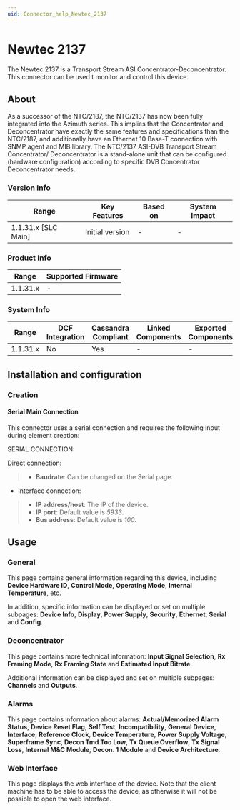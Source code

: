 ```yaml
---
uid: Connector_help_Newtec_2137
---
```


# Newtec 2137

The Newtec 2137 is a Transport Stream ASI Concentrator-Deconcentrator. This connector can be used t monitor and control this device.

## About

As a successor of the NTC/2187, the NTC/2137 has now been fully integrated into the Azimuth series. This implies that the Concentrator and Deconcentrator have exactly the same features and specifications than the NTC/2187, and additionally have an Ethernet 10 Base-T connection with SNMP agent and MIB library. The NTC/2137 ASI-DVB Transport Stream Concentrator/ Deconcentrator is a stand-alone unit that can be configured (hardware configuration) according to specific DVB Concentrator Deconcentrator needs.

### Version Info

| Range                | Key Features     | Based on     | System Impact     |
|----------------------|------------------|--------------|-------------------|
| 1.1.31.x [SLC Main]  | Initial version  | -            | -                 |

### Product Info

| Range     | Supported Firmware     |
|-----------|------------------------|
| 1.1.31.x  | -                      |

### System Info

| Range     | DCF Integration     | Cassandra Compliant     | Linked Components     | Exported Components     |
|-----------|---------------------|-------------------------|-----------------------|-------------------------|
| 1.1.31.x  | No                  | Yes                     | -                     | -                       |

## Installation and configuration

### Creation

#### Serial Main Connection

This connector uses a serial connection and requires the following input during element creation:

SERIAL CONNECTION:

Direct connection:

> - **Baudrate**: Can be changed on the Serial page.

- Interface connection:

> - **IP address/host**: The IP of the device.
> - **IP port**: Default value is *5933*.
> - **Bus address**: Default value is *100*.

## Usage

### General

This page contains general information regarding this device, including **Device Hardware ID**, **Control Mode**, **Operating Mode**, **Internal Temperature**, etc.

In addition, specific information can be displayed or set on multiple subpages: **Device Info**, **Display**, **Power Supply**, **Security**, **Ethernet**, **Serial** and **Config**.

### Deconcentrator

This page contains more technical information: **Input Signal Selection**, **Rx Framing Mode**, **Rx Framing State** and **Estimated Input Bitrate**.

Additional information can be displayed and set on multiple subpages: **Channels** and **Outputs**.

### Alarms

This page contains information about alarms: **Actual/Memorized Alarm Status**, **Device Reset Flag**, **Self Test**, **Incompatibility**, **General Device**, **Interface**, **Reference Clock**, **Device Temperature**, **Power Supply Voltage**, **Superframe Sync**, **Decon Tmd Too Low**, **Tx Queue Overflow**, **Tx Signal Loss**, **Internal M&C Module**, **Decon. 1 Module** and **Device Architecture**.

### Web Interface

This page displays the web interface of the device. Note that the client machine has to be able to access the device, as otherwise it will not be possible to open the web interface.
